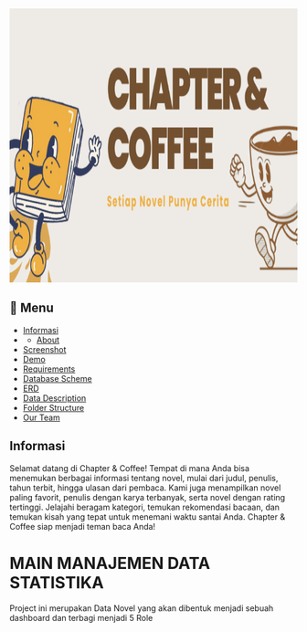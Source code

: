 <div align="center">
  <img width="1920" height="480" src="Image/Header Chapter & Coffee .png">
</div>

## :bookmark_tabs: Menu

- [Informasi](#Informasi)
- - [About](#clipboard-About)
- [Screenshot](#camera-Screenshot)
- [Demo](#card_file_box-Demo)
- [Requirements](#exclamation-Requirements)
- [Database Scheme](#floppy_disk-Database-Scheme)
- [ERD](#rotating_light-ERD)
- [Data Description](#heavy_check_mark-Data-Description)
- [Folder Structure](#open_file_folder-Folder-Structure)
- [Our Team](#heavy_heart_exclamation-Our-Team)


## Informasi
Selamat datang di Chapter & Coffee!
Tempat di mana Anda bisa menemukan berbagai informasi tentang novel, mulai dari judul, penulis, tahun terbit, hingga ulasan dari pembaca. Kami juga menampilkan novel paling favorit, penulis dengan karya terbanyak, serta novel dengan rating tertinggi.
Jelajahi beragam kategori, temukan rekomendasi bacaan, dan temukan kisah yang tepat untuk menemani waktu santai Anda. Chapter & Coffee siap menjadi teman baca Anda!



# MAIN MANAJEMEN DATA STATISTIKA
 Project ini merupakan Data Novel yang akan dibentuk menjadi sebuah dashboard dan terbagi menjadi 5 Role
